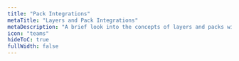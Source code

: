 ```yaml
---
title: "Pack Integrations"
metaTitle: "Layers and Pack Integrations"
metaDescription: "A brief look into the concepts of layers and packs within Spectro Cloud. Also lists the available integrations."
icon: "teams"
hideToC: true
fullWidth: false
---
```

